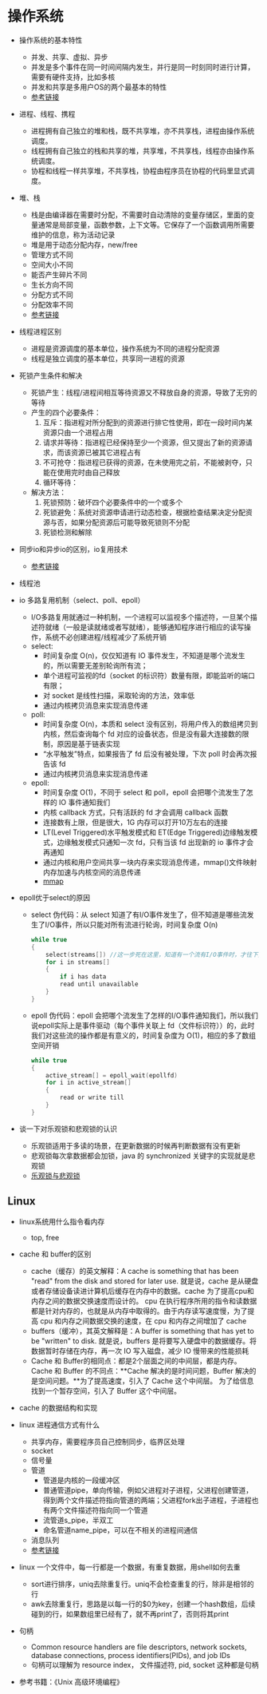 # 操作系统

* 操作系统的基本特性
  * 并发、共享、虚拟、异步
  * 并发是多个事件在同一时间间隔内发生，并行是同一时刻同时进行计算，需要有硬件支持，比如多核
  * 并发和共享是多用户OS的两个最基本的特性
  * [参考链接](https://blog.csdn.net/gh6267/article/details/77891736)

* 进程、线程、携程
  * 进程拥有自己独立的堆和栈，既不共享堆，亦不共享栈，进程由操作系统调度。
  * 线程拥有自己独立的栈和共享的堆，共享堆，不共享栈，线程亦由操作系统调度。
  * 协程和线程一样共享堆，不共享栈，协程由程序员在协程的代码里显式调度。

* 堆、栈
  * 栈是由编译器在需要时分配，不需要时自动清除的变量存储区，里面的变量通常是局部变量，函数参数，上下文等。它保存了一个函数调用所需要维护的信息，称为活动记录
  * 堆是用于动态分配内存，new/free
  * 管理方式不同
  * 空间大小不同
  * 能否产生碎片不同
  * 生长方向不同
  * 分配方式不同
  * 分配效率不同
  * [参考链接](https://blog.csdn.net/u012864854/article/details/79777991)

* 线程进程区别
  * 进程是资源调度的基本单位，操作系统为不同的进程分配资源
  * 线程是独立调度的基本单位，共享同一进程的资源

* 死锁产生条件和解决
  * 死锁产生：线程/进程间相互等待资源又不释放自身的资源，导致了无穷的等待
  * 产生的四个必要条件：
    1. 互斥：指进程对所分配到的资源进行排它性使用，即在一段时间内某资源只由一个进程占用
    2. 请求并等待：指进程已经保持至少一个资源，但又提出了新的资源请求，而该资源已被其它进程占有
    3. 不可抢夺：指进程已获得的资源，在未使用完之前，不能被剥夺，只能在使用完时由自己释放
    4. 循环等待：
  * 解决方法：
    1. 死锁预防：破坏四个必要条件中的一个或多个
    2. 死锁避免：系统对资源申请进行动态检查，根据检查结果决定分配资源与否，如果分配资源后可能导致死锁则不分配
    3. 死锁检测和解除

* 同步io和异步io的区别，io复用技术
  * [参考链接](https://www.cnblogs.com/aspirant/p/6877350.html?utm_source=itdadao&utm_medium=referral)

* 线程池

* io 多路复用机制（select、poll、epoll）
  * I/O多路复用就通过一种机制，一个进程可以监视多个描述符，一旦某个描述符就绪（一般是读就绪或者写就绪），能够通知程序进行相应的读写操作，系统不必创建进程/线程减少了系统开销
  * select:
    * 时间复杂度 O(n)，仅仅知道有 IO 事件发生，不知道是哪个流发生的，所以需要无差别轮询所有流；
    * 单个进程可监视的fd（socket 的标识符）数量有限，即能监听的端口有限；
    * 对 socket 是线性扫描，采取轮询的方法，效率低
    * 通过内核拷贝消息来实现消息传递
  * poll:
    * 时间复杂度 O(n)，本质和 select 没有区别，将用户传入的数组拷贝到内核，然后查询每个 fd 对应的设备状态，但是没有最大连接数的限制，原因是基于链表实现
    * “水平触发”特点，如果报告了 fd 后没有被处理，下次 poll 时会再次报告该 fd
    * 通过内核拷贝消息来实现消息传递
  * epoll:
    * 时间复杂度 O(1)，不同于 select 和 poll，epoll 会把哪个流发生了怎样的 IO 事件通知我们
    * 内核 callback 方式，只有活跃的 fd 才会调用 callback 函数
    * 连接数有上限，但是很大，1G 内存可以打开10万左右的连接
    * LT(Level Triggered)水平触发模式和 ET(Edge Triggered)边缘触发模式，边缘触发模式只通知一次 fd，只有当该 fd 出现新的 io 事件才会再通知
    * 通过内核和用户空间共享一块内存来实现消息传递，mmap()文件映射内存加速与内核空间的消息传递
    * [mmap](https://www.jianshu.com/p/c3afc0f02560)

* epoll优于select的原因
  * select 伪代码：从 select 知道了有I/O事件发生了，但不知道是哪些流发生了I/O事件，所以只能对所有流进行轮询，时间复杂度 O(n)
    ```c
    while true  
    {  
        select(streams[]) //这一步死在这里，知道有一个流有I/O事件时，才往下执行  
        for i in streams[]  
        {  
            if i has data  
            read until unavailable  
        }  
    }
    ```
  * epoll 伪代码：epoll 会把哪个流发生了怎样的I/O事件通知我们，所以我们说epoll实际上是事件驱动（每个事件关联上 fd（文件标识符））的，此时我们对这些流的操作都是有意义的，时间复杂度为 O(1)，相应的多了数组空间开销
    ```c
    while true  
    {  
        active_stream[] = epoll_wait(epollfd)  
        for i in active_stream[]  
        {  
            read or write till  
        }  
    }
    ```

* 谈一下对乐观锁和悲观锁的认识
    * 乐观锁适用于多读的场景，在更新数据的时候再判断数据有没有更新
    * 悲观锁每次拿数据都会加锁，java 的 synchronized 关键字的实现就是悲观锁
    * [乐观锁与悲观锁](https://www.cnblogs.com/qjjazry/p/6581568.html)

## Linux

* linux系统用什么指令看内存
  * top, free

* cache 和 buffer的区别
  * cache（缓存）的英文解释：A cache is something that has been "read" from the disk and stored for later use.  就是说，cache 是从硬盘或者存储设备读进计算机后缓存在内存中的数据。cache 为了提高cpu和内存之间的数据交换速度而设计的。 cpu 在执行程序所用的指令和读数据都是针对内存的，也就是从内存中取得的。由于内存读写速度慢，为了提高 cpu 和内存之间数据交换的速度，在 cpu 和内存之间增加了 cache
  * buffers（缓冲），其英文解释是：A buffer is something that has yet to be "written" to disk. 就是说，buffers 是将要写入硬盘中的数据缓存。将数据暂时存储在内存，再一次 IO 写入磁盘，减少 IO 慢带来的性能损耗
  * Cache 和 Buffer的相同点：都是2个层面之间的中间层，都是内存。 Cache 和 Buffer 的不同点：**Cache 解决的是时间问题，Buffer 解决的是空间问题。**为了提高速度，引入了 Cache 这个中间层。 为了给信息找到一个暂存空间，引入了 Buffer 这个中间层。

* cache 的数据结构和实现

* linux 进程通信方式有什么
  * 共享内存，需要程序员自己控制同步，临界区处理
  * socket
  * 信号量
  * 管道
    * 管道是内核的一段缓冲区
    * 普通管道pipe，单向传输，例如父进程对子进程，父进程创建管道，得到两个文件描述符指向管道的两端；父进程fork出子进程，子进程也有两个文件描述符指向同一个管道
    * 流管道s_pipe，半双工
    * 命名管道name_pipe，可以在不相关的进程间通信
  * 消息队列
  * [参考链接](https://www.jianshu.com/p/4989c35c9475)

* linux 一个文件中，每一行都是一个数据，有重复数据，用shell如何去重
  * sort进行排序，uniq去除重复行。uniq不会检查重复的行，除非是相邻的行
  * awk去除重复行，思路是以每一行的$0为key，创建一个hash数组，后续碰到的行，如果数组里已经有了，就不再print了，否则将其print

* 句柄
  * Common resource handlers are file descriptors, network sockets, database connections, process identifiers(PIDs), and job IDs
  * 句柄可以理解为 resource index， 文件描述符, pid, socket 这种都是句柄

* 参考书籍：《Unix 高级环境编程》